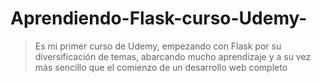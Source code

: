 # Aprendiendo-Flask-curso-Udemy-

> Es mi primer curso de Udemy, empezando con Flask por su diversificación de temas, abarcando mucho aprendizaje y a su vez más sencillo que el comienzo de un desarrollo web completo
